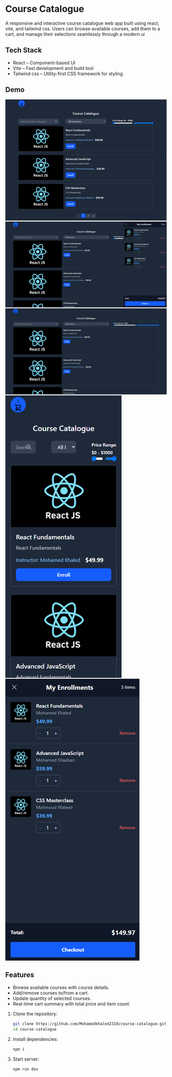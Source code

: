 
# Course Catalogue

A responsive and interactive course catalogue web app built using react, vite, and tailwind css. Users can browse available courses, add them to a cart, and manage their selections seamlessly through a modern ui

## Tech Stack

- React – Component-based UI
- Vite – Fast development and build tool
- Tailwind css – Utility-first CSS framework for styling

## Demo

![Course Catalogue Demo](./public/2.png)
![Course Catalogue Demo](./public/3.png)
![Course Catalogue Demo](./public/4.png)
![Course Catalogue Demo](./public/5.png)
![Course Catalogue Demo](./public/6.png)

## Features

- Browse available courses with course details.
- Add/remove courses to/from a cart.
- Update quantity of selected courses.
- Real-time cart summary with total price and item count.


1. Clone the repository:

   ```bash
   git clone https://github.com/Mohamedkhaled2310/course-catalogue.git
   cd course-catalogue

2. Install dependencies:

   ```bash
   npm i

3. Start server:

   ```bash
   npm run dev


